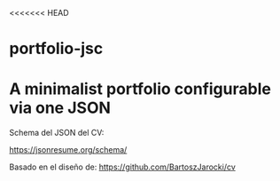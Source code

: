 <<<<<<< HEAD
# portfolio-jsc
A minimalist portfolio configurable via one JSON
=======
Schema del JSON del CV:

https://jsonresume.org/schema/

Basado en el diseño de:
https://github.com/BartoszJarocki/cv

